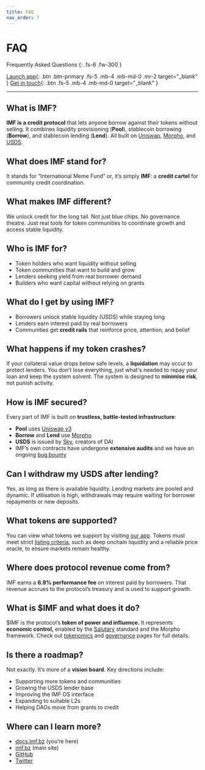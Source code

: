 ```yaml
---
title: FAQ
nav_order: 7
---
```


# FAQ

Frequently Asked Questions
{: .fs-6 .fw-300 }

[Launch app](https://app.imf.bz){: .btn .btn-primary .fs-5 .mb-4 .mb-md-0 .mr-2 target="_blank" }
[Get in touch](https://imf.bz){: .btn .fs-5 .mb-4 .mb-md-0 target="_blank" }

---

## What is IMF?

**IMF is a credit protocol** that lets anyone borrow against their tokens without selling. It combines liquidity provisioning (**Pool**), stablecoin borrowing (**Borrow**), and stablecoin lending (**Lend**). All built on [Uniswap](https://uniswap.org), [Morpho](https://morpho.org), and [USDS](https://sky.money).

## What does IMF stand for?

It stands for “International Meme Fund” or, it’s simply **IMF**: a **credit cartel** for community credit coordination.

## What makes IMF different?

We unlock credit for the long tail. Not just blue chips. No governance theatre. Just real tools for token communities to coordinate growth and access stable liquidity.

## Who is IMF for?

- Token holders who want liquidity without selling  
- Token communities that want to build and grow  
- Lenders seeking yield from real borrower demand  
- Builders who want capital without relying on grants

## What do I get by using IMF?

- Borrowers unlock stable liquidity (USDS) while staying long  
- Lenders earn interest paid by real borrowers  
- Communities get **credit rails** that reinforce price, attention, and belief

## What happens if my token crashes?

If your collateral value drops below safe levels, a **liquidation** may occur to protect lenders. You don’t lose everything, just what's needed to repay your loan and keep the system solvent. The system is designed to **minimise risk**, not punish activity.

## How is IMF secured?

Every part of IMF is built on **trustless, battle-tested infrastructure**:

- **Pool** uses [Uniswap v3](https://docs.uniswap.org/contracts/v3/overview)  
- **Borrow** and **Lend** use [Morpho](https://morpho.org)  
- **USDS** is issued by [Sky](https://sky.money), creators of DAI  
- IMF’s own contracts have undergone **extensive audits** and we have an ongoing [bug bounty](https://hashlock.com/bug-bounty/imf) 

## Can I withdraw my USDS after lending?

Yes, as long as there is available liquidity. Lending markets are pooled and dynamic. If utilisation is high, withdrawals may require waiting for borrower repayments or new deposits.

## What tokens are supported?

You can view what tokens we support by visiting [our app](https://app.imf.bz). Tokens must meet strict [listing criteria](/docs/governance.html#listing-criteria), such as deep onchain liquidity and a reliable price oracle, to ensure markets remain healthy.

## Where does protocol revenue come from?

IMF earns a **6.9% performance fee** on interest paid by borrowers. That revenue accrues to the protocol’s treasury and is used to support growth.

## What is $IMF and what does it do?

$IMF is the protocol’s **token of power and influence.** It represents **economic control,** enabled by the [Salutary](https://salutary.io) standard and the Morpho framework. Check out [tokenomics](/docs/tokenomics) and [governance](/docs/governance) pages for full details.

## Is there a roadmap?

Not exactly. It’s more of a **vision board**. Key directions include:

- Supporting more tokens and communities  
- Growing the USDS lender base  
- Improving the IMF OS interface  
- Expanding to suitable L2s  
- Helping DAOs move from grants to credit

## Where can I learn more?

- [docs.imf.bz](https://docs.imf.bz) (you’re here)  
- [imf.bz](https://imf.bz) (main site)  
- [GitHub](https://github.com/International-Meme-Fund)  
- [Twitter](https://x.com/intlmemefund)
